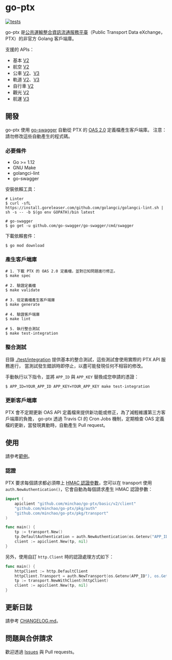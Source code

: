 # go-ptx

[![tests](https://github.com/minchao/go-ptx/workflows/tests/badge.svg)](https://github.com/minchao/go-ptx/actions?query=workflow%3Atests)

go-ptx 是[公共運輸整合資訊流通服務平臺](https://ptx.transportdata.tw/)（Public Transport Data eXchange，PTX）的非官方 Golang 客戶端庫。

支援的 APIs：

- 基本 [V2](https://ptx.transportdata.tw/MOTC/v2/Basic/api-docs/oas)
- 航空 [V2](https://ptx.transportdata.tw/MOTC/v2/Air/api-docs/oas)
- 公車 [V2](https://ptx.transportdata.tw/MOTC/v2/Bus/api-docs/oas)、[V3](https://ptx.transportdata.tw/MOTC/v3/Bus/api-docs/oas)
- 軌道 [V2](https://ptx.transportdata.tw/MOTC/v2/Rail/api-docs/oas)、[V3](https://ptx.transportdata.tw/MOTC/v3/Rail/api-docs/oas)
- 自行車 [V2](https://ptx.transportdata.tw/MOTC/v2/Bike/api-docs/oas)
- 觀光 [V2](https://ptx.transportdata.tw/MOTC/v2/Tourism/api-docs/oas)
- 航運 [V3](https://ptx.transportdata.tw/MOTC/v3/Ship/api-docs/oas)

## 開發

go-ptx 使用 [go-swagger](https://github.com/go-swagger/go-swagger) 自動從 PTX 的 [OAS 2.0](https://swagger.io/specification/v2/) 定義檔產生客戶端庫。
注意：請勿修改這些自動產生的程式碼。

### 必要條件

- Go >= 1.12
- GNU Make
- golangci-lint
- go-swagger

安裝依賴工具：

```console
# Linter
$ curl -sfL https://install.goreleaser.com/github.com/golangci/golangci-lint.sh | sh -s -- -b $(go env GOPATH)/bin latest

# go-swagger
$ go get -u github.com/go-swagger/go-swagger/cmd/swagger
```

下載依賴套件：

```console
$ go mod download
```

### 產生客戶端庫

```console
# 1. 下載 PTX 的 OAS 2.0 定義檔，並對已知問題進行修正。
$ make spec

# 2. 驗證定義檔
$ make validate

# 3. 從定義檔產生客戶端庫
$ make generate

# 4. 驗證客戶端庫
$ make lint

# 5. 執行整合測試
$ make test-integration
```

### 整合測試

目錄 [./test/integration](./test/integration) 提供基本的整合測試，這些測試會使用實際的 PTX API 服務進行，
當測試發生錯誤時即停止，以盡可能發現任何不相容的修改。

手動執行以下指令，並將 `APP_ID` 與 `APP_KEY` 替換成您申請的憑證：

```console
$ APP_ID=YOUR_APP_ID APP_KEY=YOUR_APP_KEY make test-integration
```

### 更新客戶端庫

PTX 會不定期更新 OAS API 定義檔來提供新功能或修正，為了減輕維護第三方客戶端庫的負擔，
go-ptx 透過 Travis CI 的 Cron Jobs 機制，定期檢查 OAS 定義檔的更新，當發現異動時，自動產生 Pull request。

## 使用

請參考[範例](./examples)。

### 認證

PTX 要求每個請求都必須帶上 [HMAC 認證參數](https://gist.github.com/ptxmotc/383118204ecf7192bdf96bc0197bb981#api-%E8%AA%8D%E8%AD%89%E6%8E%88%E6%AC%8A%E6%A9%9F%E5%88%B6)，您可以在 transport 使用 `auth.NewAuthentication()`，它會自動為每個請求產生 HMAC 認證參數：

```go
import (
	apiclient "github.com/minchao/go-ptx/basic/v2/client"
	"github.com/minchao/go-ptx/pkg/auth"
	"github.com/minchao/go-ptx/pkg/transport"
)

func main() {
	tp := transport.New()
	tp.DefaultAuthentication = auth.NewAuthentication(os.Getenv("APP_ID"), os.Getenv("APP_KEY"))
	client := apiclient.New(tp, nil)
}
```

另外，使用自訂 `http.Client` 時的認證處理方式如下：

```go
func main() {
	httpClient := http.DefaultClient
	httpClient.Transport = auth.NewTransport(os.Getenv(APP_ID"), os.Getenv("APP_KEY"))
	tp := transport.NewWithClient(httpClient)
	client := apiclient.New(tp, nil)
}
```

## 更新日誌

請參考 [CHANGELOG.md](./CHANGELOG.md)。

## 問題與合併請求

歡迎透過 [Issues](https://github.com/minchao/go-ptx/issues/new/choose) 與 Pull requests。

